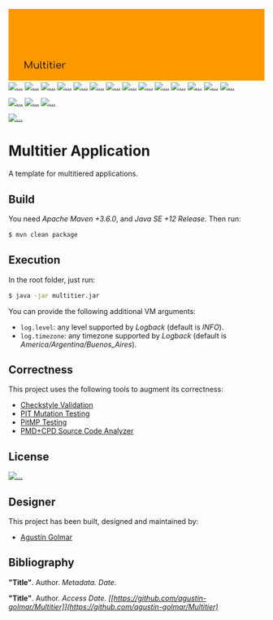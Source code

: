 [![...](.resource/image/readme-header.svg)](https://github.com/agustin-golmar/Multitier)
[![...](https://img.shields.io/badge/Java-v12-red.svg?logo=java&logoColor=white)](https://www.oracle.com/technetwork/java/javase/downloads/index.html)
[![...](https://img.shields.io/badge/Infer-v0.17.0-ffc210.svg?logo=facebook&logoColor=white)](https://fbinfer.com/)
[![...](https://img.shields.io/github/issues/agustin-golmar/Multitier?color=purple&label=issues&logo=git&logoColor=white)](https://github.com/agustin-golmar/Multitier/issues)
[![...](https://img.shields.io/badge/release-v0.0.0-blue.svg)](https://github.com/agustin-golmar/Multitier/releases)
[![...](https://www.travis-ci.com/agustin-golmar/Multitier.svg?branch=master)](https://www.travis-ci.com/agustin-golmar/Multitier)
[![...](https://snyk.io/test/github/agustin-golmar/Multitier/badge.svg?targetFile=pom.xml)](https://snyk.io/test/github/agustin-golmar/Multitier?targetFile=pom.xml)
[![...](https://img.shields.io/lgtm/alerts/g/agustin-golmar/Multitier.svg?logo=lgtm&logoWidth=18)](https://lgtm.com/projects/g/agustin-golmar/Multitier/alerts/)
[![...](https://codecov.io/gh/agustin-golmar/Multitier/branch/master/graph/badge.svg)](https://codecov.io/gh/agustin-golmar/Multitier)
[![...](https://api.codacy.com/project/badge/Grade/bc5b0a92562c487f877b48bacdf8e663)](https://app.codacy.com/app/agustin-golmar/Multitier?utm_source=github.com&utm_medium=referral&utm_content=agustin-golmar/Multitier&utm_campaign=Badge_Grade_Settings)
[![...](https://img.shields.io/lgtm/grade/java/g/agustin-golmar/Multitier.svg?logo=lgtm&logoWidth=18)](https://lgtm.com/projects/g/agustin-golmar/Multitier/context:java)
[![...](https://ci.appveyor.com/api/projects/status/9vpc18sb4k6wwl0c?svg=true)](https://ci.appveyor.com/project/agustin-golmar/multitier)
[![...](https://cloud.drone.io/api/badges/agustin-golmar/Multitier/status.svg)](https://cloud.drone.io/agustin-golmar/Multitier)
[![...](https://dev.azure.com/agustin-golmar/Multitier/_apis/build/status/agustin-golmar.Multitier?branchName=master)](https://dev.azure.com/agustin-golmar/Multitier/_build/latest?definitionId=3&branchName=master)
[![...](https://app.codeship.com/projects/22139b90-d38c-0137-df31-62d87e3fb128/status?branch=master)](https://app.codeship.com/projects/370115)

[![...](https://api.codeclimate.com/v1/badges/2c8c91b05967d3633d56/maintainability)](https://codeclimate.com/github/agustin-golmar/Multitier/maintainability)
[![...](https://circleci.com/gh/agustin-golmar/Multitier/tree/master.svg?style=svg)](https://circleci.com/gh/agustin-golmar/Multitier/tree/master)
[![...](https://app.fossa.com/api/projects/git%2Bgithub.com%2Fagustin-golmar%2FMultitier.svg?type=small)](https://app.fossa.com/projects/git%2Bgithub.com%2Fagustin-golmar%2FMultitier?ref=badge_small)

[![...](https://sonarcloud.io/api/project_badges/quality_gate?project=agustin-golmar_Multitier)](https://sonarcloud.io/dashboard?id=agustin-golmar_Multitier)

# Multitier Application

A template for multitiered applications.

## Build

You need _Apache Maven +3.6.0_, and _Java SE +12 Release_. Then run:

```bash
$ mvn clean package
```

## Execution

In the root folder, just run:

```bash
$ java -jar multitier.jar
```

You can provide the following additional VM arguments:

* `log.level`: any level supported by _Logback_ (default is _INFO_).
* `log.timezone`: any timezone supported by _Logback_ (default is _America/Argentina/Buenos\_Aires_).

## Correctness

This project uses the following tools to augment its correctness:

* [Checkstyle Validation](https://checkstyle.org/)
* [PIT Mutation Testing](https://pitest.org/)
* [PitMP Testing](https://github.com/STAMP-project/pitmp-maven-plugin)
* [PMD+CPD Source Code Analyzer](https://pmd.github.io/)

## License

[![...](https://app.fossa.io/api/projects/git%2Bgithub.com%2Fagustin-golmar%2FMultitier.svg?type=large)](https://app.fossa.io/projects/git%2Bgithub.com%2Fagustin-golmar%2FMultitier?ref=badge_large)

## Designer

This project has been built, designed and maintained by:

* [Agustín Golmar](https://github.com/agustin-golmar)

## Bibliography

__"Title"__. Author. _Metadata. Date_.

__"Title"__. Author. _Access Date. [[https://github.com/agustin-golmar/Multitier]](https://github.com/agustin-golmar/Multitier)_
